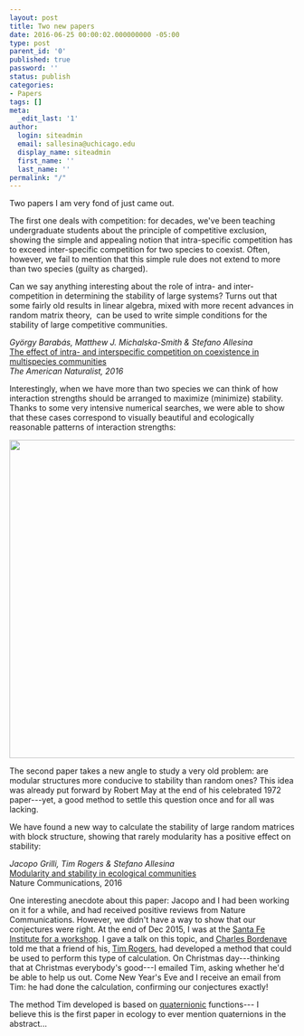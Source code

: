 ```yaml
---
layout: post
title: Two new papers
date: 2016-06-25 00:00:02.000000000 -05:00
type: post
parent_id: '0'
published: true
password: ''
status: publish
categories:
- Papers
tags: []
meta:
  _edit_last: '1'
author:
  login: siteadmin
  email: sallesina@uchicago.edu
  display_name: siteadmin
  first_name: ''
  last_name: ''
permalink: "/"
---
```

<p>Two papers I am very fond of just came out.</p>
<p>The first one deals with competition: for decades, we've been teaching undergraduate students about the principle of competitive exclusion, showing the simple and appealing notion that intra-specific competition has to exceed inter-specific competition for two species to coexist. Often, however, we fail to mention that this simple rule does not extend to more than two species (guilty as charged).</p>
<p>Can we say anything interesting about the role of intra- and inter-competition in determining the stability of large systems? Turns out that some fairly old results in linear algebra, mixed with more recent advances in random matrix theory,  can be used to write simple conditions for the stability of large competitive communities.</p>
<p><em>György Barabás, Matthew J. Michalska-Smith &amp; Stefano Allesina</em><br />
<a href="http://www.journals.uchicago.edu/doi/10.1086/686901">The effect of intra- and interspecific competition on coexistence in multispecies communities</a><br />
<em>The American Naturalist, 2016</em></p>
<p>Interestingly, when we have more than two species we can think of how interaction strengths should be arranged to maximize (minimize) stability. Thanks to some very intensive numerical searches, we were able to show that these cases correspond to visually beautiful and ecologically reasonable patterns of interaction strengths:</p>
<p><a href="http://allesinalab.uchicago.edu/wp-content/uploads/2016/06/IntraInter-1.jpg" rel="attachment wp-att-462"><img class="aligncenter wp-image-466 size-large" src="{{ site.baseurl }}/assets/2016/06/IntraInter-1-1024x955.jpg" alt="" width="604" height="563" /></a></p>
<p>The second paper takes a new angle to study a very old problem: are modular structures more conducive to stability than random ones? This idea was already put forward by Robert May at the end of his celebrated 1972 paper---yet, a good method to settle this question once and for all was lacking.</p>
<p>We have found a new way to calculate the stability of large random matrices with block structure, showing that rarely modularity has a positive effect on stability:</p>
<p><em>Jacopo Grilli, Tim Rogers &amp; Stefano Allesina</em><br />
<a href="http://www.nature.com/ncomms/2016/160623/ncomms12031/full/ncomms12031.html">Modularity and stability in ecological communities</a><br />
Nature Communications, 2016</p>
<p>One interesting anecdote about this paper: Jacopo and I had been working on it for a while, and had received positive reviews from Nature Communications. However, we didn't have a way to show that our conjectures were right. At the end of Dec 2015, I was at the <a href="http://www.santafe.edu/gevent/detail/science/2154/">Santa Fe Institute for a workshop</a>. I gave a talk on this topic, and <a href="http://www.math.univ-toulouse.fr/~bordenave/">Charles Bordenave</a> told me that a friend of his, <a href="http://people.bath.ac.uk/ma3tcr/">Tim Rogers</a>, had developed a method that could be used to perform this type of calculation. On Christmas day---thinking that at Christmas everybody's good---I emailed Tim, asking whether he'd be able to help us out. Come New Year's Eve and I receive an email from Tim: he had done the calculation, confirming our conjectures exactly!</p>
<p>The method Tim developed is based on <a href="https://en.wikipedia.org/wiki/Quaternion">quaternionic</a> functions---
I believe&nbsp;this is the first paper in ecology to ever mention quaternions in the abstract...

